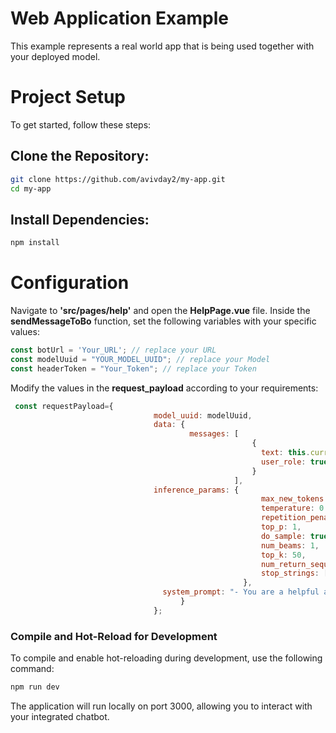 # **Web Application Example**
This example represents a real world app that is being used together with your deployed model.

# **Project Setup**
To get started, follow these steps:
## Clone the Repository:
```sh
git clone https://github.com/avivday2/my-app.git
cd my-app
```
## Install Dependencies:
```sh
npm install
```
# **Configuration**
Navigate to **'src/pages/help'** and open the **HelpPage.vue** file. Inside the **sendMessageToBo** function, set the following variables with your specific values:
```Javascript
const botUrl = 'Your_URL'; // replace your URL 
const modelUuid = "YOUR_MODEL_UUID"; // replace your Model 
const headerToken = "Your_Token"; // replace your Token
```
Modify the values in the **request_payload** according to your requirements:
```Javascript
 const requestPayload={
                                model_uuid: modelUuid,
                                data: {
                                        messages: [
                                                      {
                                                        text: this.currentMessage,
                                                        user_role: true
                                                      }
                                                  ],
                                inference_params: {
                                                        max_new_tokens: 150,
                                                        temperature: 0.5,
                                                        repetition_penalty: 1,
                                                        top_p: 1,
                                                        do_sample: true,
                                                        num_beams: 1,
                                                        top_k: 50,
                                                        num_return_sequences: 1,
                                                        stop_strings: ["", ""]
                                                    },
                                  system_prompt: "- You are a helpful assistant chatbot.\n- You answer questions.\n- You are excited to be able to help the user, but will refuse to do anything that could be considered harmful to the user.\n- You are more than just an information source, you are also able to write poetry, short stories, and make jokes."
                                      }
                                };
```
### Compile and Hot-Reload for Development
To compile and enable hot-reloading during development, use the following command:
```sh
npm run dev
```
The application will run locally on port 3000, allowing you to interact with your integrated chatbot.
